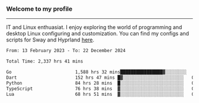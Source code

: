### Welcome to my profile

---

IT and Linux enthuasiat. I enjoy exploring the world of programming and desktop Linux configuring and customization. You can find my configs and scripts for Sway and Hyprland [here](https://github.com/uroborosq/mess-of-linux-configurations).

<!-- <div display="block">
 	<img align="left" width="48%" alt="isocalendar" src=".github/metrics/isocalendar_metrics.svg" />
	<img align="center" width="48%" alt="contributions" src=".github/metrics/contributions_metrics.svg" />
	<img align="center" alt="languages" src=".github/metrics/languages_metrics.svg" />
</div> -->

<!-- ![](https://komarev.com/ghpvc/?username=uroborosq&color=success&style=flat-square) -->
<!-- [](https://img.shields.io/github/last-commit/uroborosq/uroborosq?label=Profile%20updated&style=flat-square) -->

<!--START_SECTION:waka-->

```txt
From: 13 February 2023 - To: 22 December 2024

Total Time: 2,337 hrs 41 mins

Go                        1,588 hrs 32 mins████████████████▓░░░░░░░░   67.28 %
Dart                      152 hrs 47 mins █▓░░░░░░░░░░░░░░░░░░░░░░░   06.47 %
Python                    84 hrs 28 mins  █░░░░░░░░░░░░░░░░░░░░░░░░   03.58 %
TypeScript                76 hrs 38 mins  ▓░░░░░░░░░░░░░░░░░░░░░░░░   03.25 %
Lua                       68 hrs 51 mins  ▓░░░░░░░░░░░░░░░░░░░░░░░░   02.92 %
```

<!--END_SECTION:waka-->
